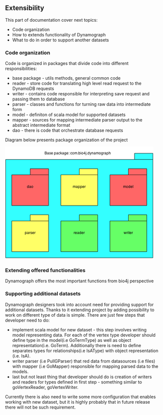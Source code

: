 ## Extensibility

This part of documentation cover next topics:

- Code organization
- How to extends functionality of Dynamograph
- What to do in order to support another datasets

### Code organization

Code is organized in packages that divide code into different responsibilities:
- base package - utils methods, general common code
- reader - store code for translating high level read request to the DynamoDB requests
- writer - contains code responsible for interpreting save request and passing them to database
- parser - classes and functions for turning raw data into intermediate form
- model - definiton of scala model for supported datasets
- mapper - sources for mapping intermediate parser output to the abstract intermediate format
- dao - there is code that orchestrate database requests

Diagram below presents package organization of the project

![Package organization][packages]


### Extending offered functionalities

Dynamograph offers the most important functions from bio4j perspective

### Supporting additional datasets

Dynamograph designers took into account need for providing support for additional datasets. Thanks to it extending project by adding possibility to work on different type of data is simple. There are just few steps that developer need to do:

- implement scala model for new dataset - this step involves writing model representing data. For each of the vertex type developer should define type in the model(i.e GoTermType) as well as object representation(i.e. GoTerm).
Additionally there is need to define separates types for relationships(i.e IsAType) with object representation (i.e. IsA).
- writer parser (i.e PullGParser) that red data from datasources (i.e files) with mapper (i.e GoMapper) responsible for mapping parsed data to the models.
- last but not least thing that developer should do is creation of writers and readers for types defined in first step - something similar to goVertexReader, goVertexWriter.

Currently there is also need to write some more configuration that enables working with new dataset, but it is highly probably that in future release there will not be such requirement.

[packages]: img/packages.png

